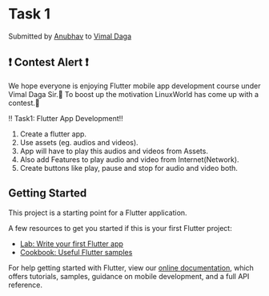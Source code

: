 # Task 1

Submitted by [Anubhav](https://github.com/anubhav11803451) to [Vimal Daga](https://www.linkedin.com/in/vimaldaga/?originalSubdomain=in)

## ❗ Contest Alert ❗

We hope everyone is enjoying Flutter mobile app development course under Vimal Daga Sir.🌟
To boost up the motivation LinuxWorld has come up with a contest.🤩

‼️ Task1: Flutter App Development‼️

1. Create a flutter app.
2. Use assets (eg. audios and videos).
3. App will have to play this audios and videos from Assets.
4. Also add Features to play audio and video from Internet(Network).
5. Create buttons like play, pause and stop for audio and video both.

## Getting Started

This project is a starting point for a Flutter application.

A few resources to get you started if this is your first Flutter project:

- [Lab: Write your first Flutter app](https://flutter.dev/docs/get-started/codelab)
- [Cookbook: Useful Flutter samples](https://flutter.dev/docs/cookbook)

For help getting started with Flutter, view our
[online documentation](https://flutter.dev/docs), which offers tutorials,
samples, guidance on mobile development, and a full API reference.
